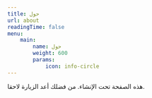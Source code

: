 ```yaml
---
title: حول
url: about
readingTime: false
menu:
    main: 
        name: حول
        weight: 600
        params:
            icon: info-circle
---
```


هذه الصفحة تحت الإنشاء. من فضلك أعد الزيارة لاحقا.